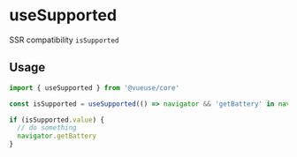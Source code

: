 # useSupported

SSR compatibility `isSupported`

## Usage

```ts
import { useSupported } from '@vueuse/core'

const isSupported = useSupported(() => navigator && 'getBattery' in navigator)

if (isSupported.value) {
  // do something
  navigator.getBattery
}
```
